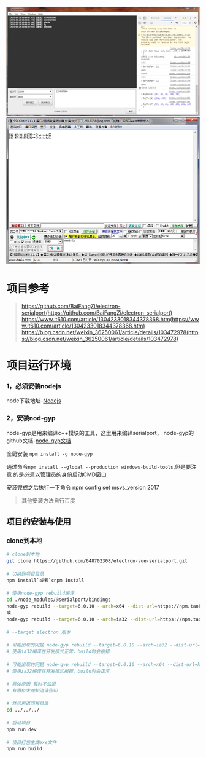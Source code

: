 ![](https://github.com/648702308/electron-vue-serialport/blob/main/files/1.png)
![](https://github.com/648702308/electron-vue-serialport/blob/main/files/2.png)

# 项目参考
> https://github.com/BaiFangZi/electron-serialport(https://github.com/BaiFangZi/electron-serialport)
> https://www.it610.com/article/1304233018344378368.htm(https://www.it610.com/article/1304233018344378368.htm)
> https://blog.csdn.net/weixin_36250061/article/details/103472978(https://blog.csdn.net/weixin_36250061/article/details/103472978)

# 项目运行环境
### 1，必须安装nodejs
node下载地址-[Nodejs](http://nodejs.cn/download/)

### 2，安装nod-gyp
node-gyp是用来编译c++模块的工具，这里用来编译serialport，
node-gyp的github文档-[node-gyp文档](https://github.com/nodejs/node-gyp)

全局安装 `npm install -g node-gyp`

通过命令`npm install --global --production windows-build-tools`,但是要注意
的是必须以管理员的身份启动CMD窗口

安装完成之后执行一下命令
npm config set msvs_version 2017

> 其他安装方法自行百度

## 项目的安装与使用
### clone到本地

``` bash
# clone到本地
git clone https://github.com/648702308/electron-vue-serialport.git

# 切换到项目目录
npm install`或者`cnpm install

# 使用node-gyp rebuild编译
cd ./node_modules/@serialport/bindings
node-gyp rebuild --target=6.0.10 --arch=x64 --dist-url=https://npm.taobao.org/mirrors/atom-shell
或
node-gyp rebuild --target=6.0.10 --arch=ia32 --dist-url=https://npm.taobao.org/mirrors/atom-shell

# --target electron 版本

# 可能出现的问题 node-gyp rebuild --target=6.0.10 --arch=ia32 --dist-url=https://npm.taobao.org/mirrors/atom-shell
# 使用ia32编译在开发模式正常，build时会报错

# 可能出现的问题 node-gyp rebuild --target=6.0.10 --arch=x64 --dist-url=https://npm.taobao.org/mirrors/atom-shell
# 使用ia32编译在开发模式报错，build时会正常

# 具体原因 暂时不知道
# 有哪位大神知道请告知

# 然后再返回根目录
cd ../../../

# 启动项目
npm run dev

# 项目打包生成exe文件
npm run build

```
